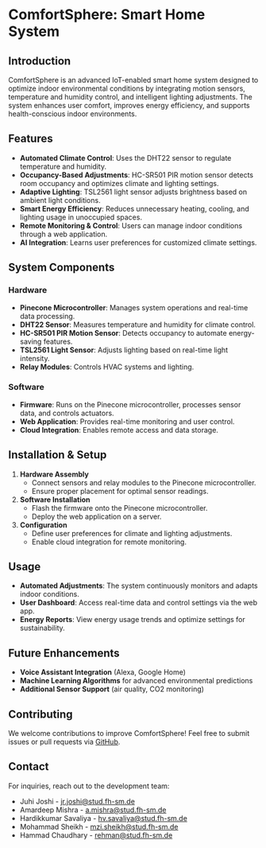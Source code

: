 # ComfortSphere: Smart Home System

## Introduction
ComfortSphere is an advanced IoT-enabled smart home system designed to optimize indoor environmental conditions by integrating motion sensors, temperature and humidity control, and intelligent lighting adjustments. The system enhances user comfort, improves energy efficiency, and supports health-conscious indoor environments.

## Features
- **Automated Climate Control**: Uses the DHT22 sensor to regulate temperature and humidity.
- **Occupancy-Based Adjustments**: HC-SR501 PIR motion sensor detects room occupancy and optimizes climate and lighting settings.
- **Adaptive Lighting**: TSL2561 light sensor adjusts brightness based on ambient light conditions.
- **Smart Energy Efficiency**: Reduces unnecessary heating, cooling, and lighting usage in unoccupied spaces.
- **Remote Monitoring & Control**: Users can manage indoor conditions through a web application.
- **AI Integration**: Learns user preferences for customized climate settings.

## System Components
### Hardware
- **Pinecone Microcontroller**: Manages system operations and real-time data processing.
- **DHT22 Sensor**: Measures temperature and humidity for climate control.
- **HC-SR501 PIR Motion Sensor**: Detects occupancy to automate energy-saving features.
- **TSL2561 Light Sensor**: Adjusts lighting based on real-time light intensity.
- **Relay Modules**: Controls HVAC systems and lighting.

### Software
- **Firmware**: Runs on the Pinecone microcontroller, processes sensor data, and controls actuators.
- **Web Application**: Provides real-time monitoring and user control.
- **Cloud Integration**: Enables remote access and data storage.

## Installation & Setup
1. **Hardware Assembly**
   - Connect sensors and relay modules to the Pinecone microcontroller.
   - Ensure proper placement for optimal sensor readings.
2. **Software Installation**
   - Flash the firmware onto the Pinecone microcontroller.
   - Deploy the web application on a server.
3. **Configuration**
   - Define user preferences for climate and lighting adjustments.
   - Enable cloud integration for remote monitoring.

## Usage
- **Automated Adjustments**: The system continuously monitors and adapts indoor conditions.
- **User Dashboard**: Access real-time data and control settings via the web app.
- **Energy Reports**: View energy usage trends and optimize settings for sustainability.

## Future Enhancements
- **Voice Assistant Integration** (Alexa, Google Home)
- **Machine Learning Algorithms** for advanced environmental predictions
- **Additional Sensor Support** (air quality, CO2 monitoring)

## Contributing
We welcome contributions to improve ComfortSphere! Feel free to submit issues or pull requests via [GitHub](https://github.com/hardik2108/documentation).


## Contact
For inquiries, reach out to the development team:
- Juhi Joshi - jr.joshi@stud.fh-sm.de
- Amardeep Mishra - a.mishra@stud.fh-sm.de
- Hardikkumar Savaliya - hv.savaliya@stud.fh-sm.de
- Mohammad Sheikh - mzi.sheikh@stud.fh-sm.de
- Hammad Chaudhary - rehman@stud.fh-sm.de

